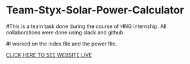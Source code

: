 # Team-Styx-Solar-Power-Calculator

#This is a team task done during the course of HNG internship. All collaborations were done using slack and github.

#I worked on the index file and the power file.

<a href="Machin3ry.github.io/Team-Styx-Solar-Power-Calculator">CLICK HERE TO SEE WEBSITE LIVE</a>
